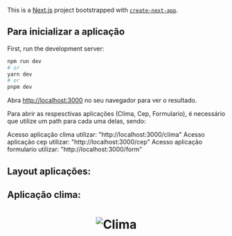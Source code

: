 This is a [Next.js](https://nextjs.org/) project bootstrapped with [`create-next-app`](https://github.com/vercel/next.js/tree/canary/packages/create-next-app).

## Para inicializar a aplicação 

First, run the development server:

```bash
npm run dev
# or
yarn dev
# or
pnpm dev
```

Abra [http://localhost:3000](http://localhost:3000) no seu navegador para ver o resultado.

Para abrir as respesctivas aplicações (Clima, Cep, Formulario), é necessário que
utilize um path para cada uma delas, sendo:

Acesso aplicação clima utilizar: "http://localhost:3000/clima"
Acesso aplicação cep utilizar: "http://localhost:3000/cep"
Acesso aplicação formulario utilizar: "http://localhost:3000/form"

## Layout aplicações: 

## Aplicação clima:
<h1 align="center">
  <img alt="Clima" title="Clima" src="./Clima.png" />
</h1>
